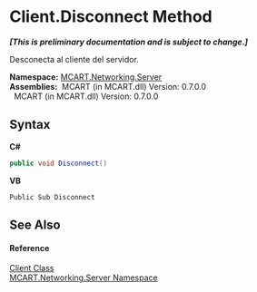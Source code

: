# Client.Disconnect Method 
 _**\[This is preliminary documentation and is subject to change.\]**_

Desconecta al cliente del servidor.

**Namespace:**&nbsp;<a href="720af18e-2a17-584a-1ca8-e0e39906cbff">MCART.Networking.Server</a><br />**Assemblies:**&nbsp;&nbsp;MCART (in MCART.dll) Version: 0.7.0.0<br />&nbsp;&nbsp;MCART (in MCART.dll) Version: 0.7.0.0<br />

## Syntax

**C#**<br />
``` C#
public void Disconnect()
```

**VB**<br />
``` VB
Public Sub Disconnect
```


## See Also


#### Reference
<a href="192fdf1f-b8af-3ec9-0055-92ff0e690de3">Client Class</a><br /><a href="720af18e-2a17-584a-1ca8-e0e39906cbff">MCART.Networking.Server Namespace</a><br />
